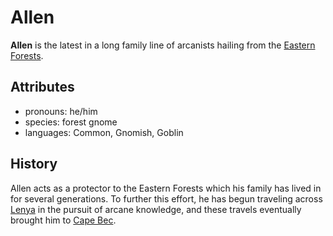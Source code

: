 # Allen

**Allen** is the latest in a long family line of arcanists hailing from the [Eastern Forests](../../../mote/esterfell/lenya/eastern-forests).

## Attributes

- pronouns: he/him
- species: forest gnome
- languages: Common, Gnomish, Goblin

## History

Allen acts as a protector to the Eastern Forests which his family has lived in for several generations. To further this effort, he has begun traveling across [Lenya](../../../mote/esterfell/lenya) in the pursuit of arcane knowledge, and these travels eventually brought him to [Cape Bec](../../esterfell-accord/cape-bec).

